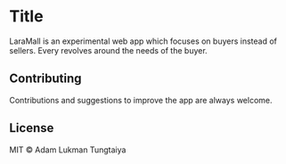 # Title

LaraMall is an experimental web app which focuses on buyers instead of sellers. Every revolves around the needs of the buyer.


## Contributing
Contributions and suggestions to improve the app are always welcome. 

## License

MIT © Adam Lukman Tungtaiya
